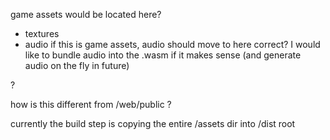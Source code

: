 game assets would be located here?
- textures
- audio
if this is game assets, audio should move to here correct? I would like to bundle audio into the .wasm if it makes sense (and generate audio on the fly in future)

?

how is this different from /web/public ?

currently the build step is copying the entire /assets dir into /dist root
